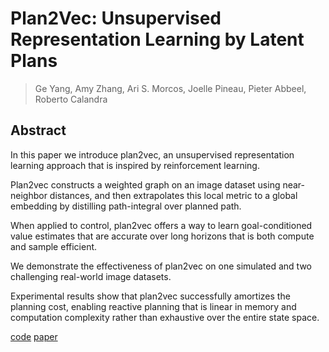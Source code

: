 # Plan2Vec: Unsupervised Representation Learning by Latent Plans

> Ge Yang, Amy Zhang, Ari S. Morcos, Joelle Pineau, Pieter Abbeel, Roberto Calandra

## Abstract
In this paper we introduce plan2vec, an unsupervised representation learning approach that is inspired by reinforcement learning. 

Plan2vec constructs a weighted graph on an image dataset using near-neighbor distances, and then extrapolates this local metric to a global embedding by distilling path-integral over planned path. 

When applied to control, plan2vec offers a way to learn goal-conditioned value estimates that are accurate over long horizons that is both compute and sample efficient. 

We demonstrate the effectiveness of plan2vec on one simulated and two challenging real-world image datasets. 

Experimental results show that plan2vec successfully amortizes the planning cost, enabling reactive planning that is linear in memory and computation complexity rather than exhaustive over the entire state space.

[code](https://github.com/geyang/plan2vec)
[paper](https://arxiv.org/pdf/2005.03648)
